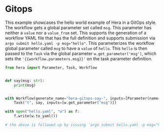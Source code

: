 # Gitops

This example showcases the hello world example of Hera in a GitOps style. The workflow gets a global parameter set
called `msg`. This parameter has neither a `value` nor a `value_from` set. This supports the generation of a workflow
YAML file that has the full definition and supports submission via `argo submit hello.yaml -p msg="hello"`. This
parameterizes the workflow global parameter called `msg` to have a `value` of `hello`. This `hello` is then passed to
the `Task` via the global parameter `w.get_parameter('msg')`, which sets the `'{{workflow.parameters.msg}}'` on the
task parameter definition.

```python
from hera import Parameter, Task, Workflow


def say(msg: str):
    print(msg)


with Workflow(generate_name="hera-gitops-say-", inputs=[Parameter(name="msg")]) as w:
    Task("t", say, inputs=[w.get_parameter("msg")])

with open("hello.yaml", "w") as f:
    f.write(w.to_yaml())

# the above is followed up by issuing `argo submit hello.yaml -p msg="hello"`
```
